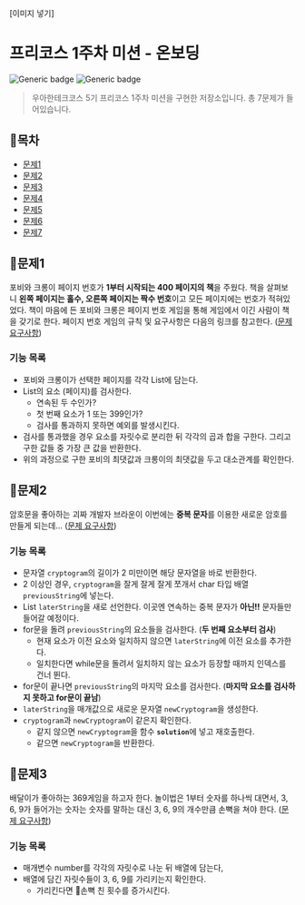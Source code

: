 [이미지 넣기]
# 프리코스 1주차 미션 - 온보딩
![Generic badge](https://img.shields.io/badge/language-java-green.svg)
![Generic badge](https://img.shields.io/badge/version-1.0.0-green.svg)
> 우아한테크코스 5기 프리코스 1주차 미션을 구현한 저장소입니다. 총 7문제가 들어있습니다.

## 📌목차
- [문제1](#문제1)
- [문제2](#문제2)
- [문제3](#문제3)
- [문제4](#문제4)
- [문제5](#문제5)
- [문제6](#문제6)
- [문제7](#문제7)

## 📌문제1
포비와 크롱이 페이지 번호가 **1부터 시작되는 400 페이지의 책**을 주웠다. 책을 살펴보니 **왼쪽 페이지는 홀수, 오른쪽 페이지는 짝수 번호**이고 모든 페이지에는 번호가 적혀있었다. 책이 마음에 든 포비와 크롱은 페이지 번호 게임을 통해 게임에서 이긴 사람이 책을 갖기로 한다. 페이지 번호 게임의 규칙 및 요구사항은 다음의 링크를 참고한다.
([문제 요구사항](https://github.com/areyouhun/java-onboarding/blob/areyouhun/docs/PROBLEM1.md))

### 기능 목록
- 포비와 크롱이가 선택한 페이지를 각각 List<Integer>에 담는다.
- List의 요소 (페이지)를 검사한다.
    - 연속된 두 수인가?
    - 첫 번째 요소가 1 또는 399인가?
    - 검사를 통과하지 못하면 예외를 발생시킨다.
- 검사를 통과했을 경우 요소를 자릿수로 분리한 뒤 각각의 곱과 합을 구한다. 그리고 구한 값들 중 가장 큰 값을 반환한다.
- 위의 과정으로 구한 포비의 최댓값과 크롱이의 최댓값을 두고 대소관계를 확인한다.

## 📌문제2
암호문을 좋아하는 괴짜 개발자 브라운이 이번에는 **중복 문자**를 이용한 새로운 암호를 만들게 되는데...
([문제 요구사항](https://github.com/areyouhun/java-onboarding/blob/areyouhun/docs/PROBLEM2.md))

### 기능 목록
- 문자열 `cryptogram`의 길이가 2 미만이면 해당 문자열을 바로 반환한다.
- 2 이상인 경우, `cryptogram`을 잘게 잘게 잘게 쪼개서 char 타입 배열 `previousString`에 넣는다.
- List<character> `laterString`을 새로 선언한다. 이곳엔 연속하는 중복 문자가 **아닌!!** 문자들만 들어갈 예정이다.
- for문을 돌려 `previousString`의 요소들을 검사한다. (**두 번째 요소부터 검사**)
    - 현재 요소가 이전 요소와 일치하지 않으면 `laterString`에 이전 요소를 추가한다.
    - 일치한다면 while문을 돌려서 일치하지 않는 요소가 등장할 때까지 인덱스를 건너 뛴다.
- for문이 끝나면 `previousString`의 마지막 요소를 검사한다. (**마지막 요소를 검사하지 못하고 for문이 끝남**)
- `laterString`을 매개값으로 새로운 문자열 `newCryptogram`을 생성한다.
- `cryptogram`과 `newCryptogram`이 같은지 확인한다.
    - 같지 않으면 `newCryptogram`을 함수 <code><b>solution</b></code>에 넣고 재호출한다.
    - 같으면 `newCryptogram`을 반환한다.

## 📌문제3
배달이가 좋아하는 369게임을 하고자 한다. 놀이법은 1부터 숫자를 하나씩 대면서, 3, 6, 9가 들어가는 숫자는 숫자를 말하는 대신 3, 6, 9의 개수만큼 손뼉을 쳐야 한다.
([문제 요구사항](https://github.com/areyouhun/java-onboarding/blob/areyouhun/docs/PROBLEM3.md))

### 기능 목록
- 매개변수 number를 각각의 자릿수로 나눈 뒤 배열에 담는다,
- 배열에 담긴 자릿수들이 3, 6, 9를 가리키는지 확인한다.
    - 가리킨다면 👏손뼉 친 횟수를 증가시킨다.
